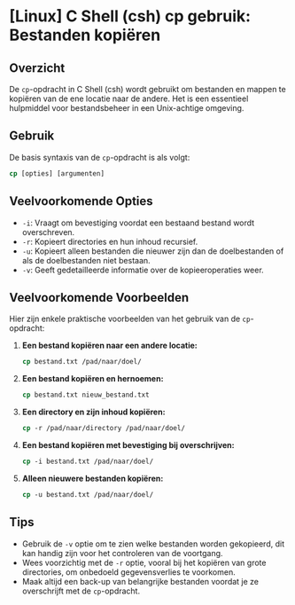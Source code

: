 # [Linux] C Shell (csh) cp gebruik: Bestanden kopiëren

## Overzicht
De `cp`-opdracht in C Shell (csh) wordt gebruikt om bestanden en mappen te kopiëren van de ene locatie naar de andere. Het is een essentieel hulpmiddel voor bestandsbeheer in een Unix-achtige omgeving.

## Gebruik
De basis syntaxis van de `cp`-opdracht is als volgt:

```csh
cp [opties] [argumenten]
```

## Veelvoorkomende Opties
- `-i`: Vraagt om bevestiging voordat een bestaand bestand wordt overschreven.
- `-r`: Kopieert directories en hun inhoud recursief.
- `-u`: Kopieert alleen bestanden die nieuwer zijn dan de doelbestanden of als de doelbestanden niet bestaan.
- `-v`: Geeft gedetailleerde informatie over de kopieeroperaties weer.

## Veelvoorkomende Voorbeelden
Hier zijn enkele praktische voorbeelden van het gebruik van de `cp`-opdracht:

1. **Een bestand kopiëren naar een andere locatie:**
   ```csh
   cp bestand.txt /pad/naar/doel/
   ```

2. **Een bestand kopiëren en hernoemen:**
   ```csh
   cp bestand.txt nieuw_bestand.txt
   ```

3. **Een directory en zijn inhoud kopiëren:**
   ```csh
   cp -r /pad/naar/directory /pad/naar/doel/
   ```

4. **Een bestand kopiëren met bevestiging bij overschrijven:**
   ```csh
   cp -i bestand.txt /pad/naar/doel/
   ```

5. **Alleen nieuwere bestanden kopiëren:**
   ```csh
   cp -u bestand.txt /pad/naar/doel/
   ```

## Tips
- Gebruik de `-v` optie om te zien welke bestanden worden gekopieerd, dit kan handig zijn voor het controleren van de voortgang.
- Wees voorzichtig met de `-r` optie, vooral bij het kopiëren van grote directories, om onbedoeld gegevensverlies te voorkomen.
- Maak altijd een back-up van belangrijke bestanden voordat je ze overschrijft met de `cp`-opdracht.